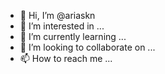 - 👋 Hi, I’m @ariaskn
- 👀 I’m interested in ...
- 🌱 I’m currently learning ...
- 💞️ I’m looking to collaborate on ...
- 📫 How to reach me ...

<!---
ariaskn/ariaskn is a ✨ special ✨ repository because its `README.md` (this file) appears on your GitHub profile.
You can click the Preview link to take a look at your changes.
--->
